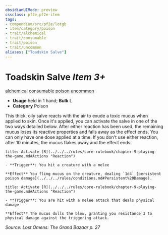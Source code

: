 ```yaml
---
obsidianUIMode: preview
cssclass: pf2e,pf2e-item
tags:
- compendium/src/pf2e/lotgb
- item/category/poison
- trait/alchemical
- trait/consumable
- trait/poison
- trait/uncommon
aliases: ["Toadskin Salve"]
---
```

# Toadskin Salve *Item 3+*  
[alchemical](../../../rules/traits/alchemical.md)  [consumable](../../../rules/traits/consumable.md)  [poison](../../../rules/traits/poison.md)  [uncommon](../../../rules/traits/uncommon.md)  

- **Usage** held in 1 hand; **Bulk** L
- **Category** Poison

This thick, oily salve reacts with the air to exude a toxic mucus when applied to skin. Once it's applied, you can activate the salve in one of the two ways detailed below. After either reaction has been used, the remaining mucus loses its reactive properties and falls away as the effect ends. You can only have one dose applied at a time. If you don't use either reaction, after 10 minutes, the mucus flakes away and the effect ends.

```ad-embed-ability
title: Activate [R](../../../rules/core-rulebook/chapter-9-playing-the-game.md#Actions "Reaction")

- **Trigger**: You hit a creature with a melee

**Effect** You fling mucus on the creature, dealing `1d4` [persistent poison damage](../../../rules/conditions.md#Persistent%20Damage).
```

```ad-embed-ability
title: Activate [R](../../../rules/core-rulebook/chapter-9-playing-the-game.md#Actions "Reaction")

- **Trigger**: You are hit with a melee attack that deals physical damage

**Effect** The mucus dulls the blow, granting you resistance 3 to physical damage against the triggering attack.
```

*Source: Lost Omens: The Grand Bazaar p. 27*
